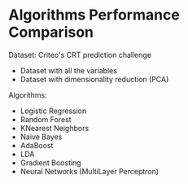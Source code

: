 # Algorithms Performance Comparison
Dataset: Criteo's CRT prediction challenge
  - Dataset with all the variables
  - Dataset with dimensionality reduction (PCA)

Algorithms:
  - Logistic Regression
  - Random Forest
  - KNearest Neighbors
  - Naive Bayes
  - AdaBoost
  - LDA
  - Gradient Boosting
  - Neural Networks (MultiLayer Perceptron)
